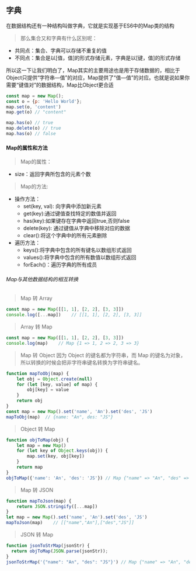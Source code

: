 ## 字典
在数据结构还有一种结构叫做字典，它就是实现基于ES6中的Map类的结构

> 那么集合又和字典有什么区别呢：
- 共同点：集合、字典可以存储不重复的值
- 不同点：集合是以[值，值]的形式存储元素，字典是以[键，值]的形式存储

所以这一下让我们明白了，Map其实的主要用途也是用于存储数据的，相比于Object只提供“字符串—值”的对应，Map提供了“值—值”的对应。也就是说如果你需要“键值对”的数据结构，Map比Object更合适

```js
const map = new Map();
const o = {p: 'Hello World'};
map.set(o, 'content')
map.get(o) // "content"

map.has(o) // true
map.delete(o) // true
map.has(o) // false
```

#### Map的属性和方法
> Map的属性：
- size：返回字典所包含的元素个数

> Map的方法:
- 操作方法：
    - set(key, val): 向字典中添加新元素
    - get(key):通过键值查找特定的数值并返回
    - has(key):如果键存在字典中返回true,否则false
    - delete(key): 通过键值从字典中移除对应的数据
    - clear():将这个字典中的所有元素删除
- 遍历方法：
    - keys():将字典中包含的所有键名以数组形式返回
    - values():将字典中包含的所有数值以数组形式返回
    - forEach()：遍历字典的所有成员


###### Map与其他数据结构的相互转换
> Map 转 Array
```js
const map = new Map([[1, 1], [2, 2], [3, 3]])
console.log([...map])    // [[1, 1], [2, 2], [3, 3]]
```
> Array 转 Map
```js
const map = new Map([[1, 1], [2, 2], [3, 3]])
console.log(map)    // Map {1 => 1, 2 => 2, 3 => 3}
```
> Map 转 Object
因为 Object 的键名都为字符串，而 Map 的键名为对象，所以转换的时候会把非字符串键名转换为字符串键名。
```js
function mapToObj(map) {
    let obj = Object.create(null)
    for (let [key, value] of map) {
        obj[key] = value
    }
    return obj
}
const map = new Map().set('name', 'An').set('des', 'JS')
mapToObj(map)  // {name: "An", des: "JS"}
```
> Object 转 Map
```js
function objToMap(obj) {
    let map = new Map()
    for (let key of Object.keys(obj)) {
        map.set(key, obj[key])
    }
    return map
}
objToMap({'name': 'An', 'des': 'JS'}) // Map {"name" => "An", "des" => "JS"}
```
> Map 转 JSON
```js
function mapToJson(map) {
    return JSON.stringify([...map])
}
let map = new Map().set('name', 'An').set('des', 'JS')
mapToJson(map)    // [["name","An"],["des","JS"]]
```
> JSON 转 Map
```js
function jsonToStrMap(jsonStr) {
  return objToMap(JSON.parse(jsonStr));
}
jsonToStrMap('{"name": "An", "des": "JS"}') // Map {"name" => "An", "des" => "JS"}
```